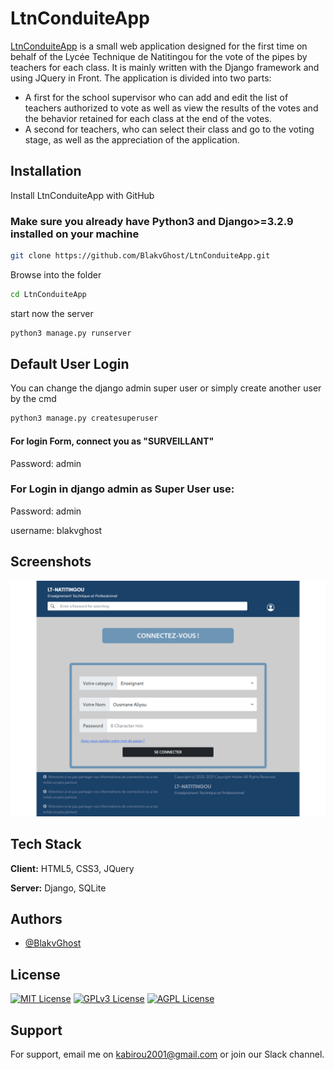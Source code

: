 
# LtnConduiteApp

[LtnConduiteApp](https://ltnconduiteapp.pythonanywhere.com/) is a small web application designed for the first time on behalf of the Lycée Technique de Natitingou for the vote of the pipes by teachers for each class.
It is mainly written with the Django framework and using JQuery in Front.
The application is divided into two parts:
  - A first for the school supervisor who can add and edit the list of teachers authorized to vote as well as view the results of the votes and the behavior retained for each class at the end of the votes.
  - A second for teachers, who can select their class and go to the voting stage, as well as the appreciation of the application.


## Installation

Install LtnConduiteApp with GitHub

### Make sure you already have Python3 and Django>=3.2.9 installed on your machine

```bash
git clone https://github.com/BlakvGhost/LtnConduiteApp.git

```
Browse into the folder

```bash
cd LtnConduiteApp
```
start now the server

```bash
python3 manage.py runserver
```
    
## Default User Login

  You can change the django admin super user or simply create another user by the cmd

  ```bash
  python3 manage.py createsuperuser
  ```

#### For login Form, connect you as "SURVEILLANT"
 
 Password: admin

### For Login in django admin as Super User use:

Password: admin

username: blakvghost
## Screenshots

![App Screenshot](screenshot.png)

## Tech Stack

**Client:** HTML5, CSS3, JQuery

**Server:** Django, SQLite

## Authors
- [@BlakvGhost](https://github.com/BlakvGhost)

## License

[![MIT License](https://img.shields.io/badge/License-MIT-green.svg)](https://choosealicense.com/licenses/mit/)
[![GPLv3 License](https://img.shields.io/badge/License-GPL%20v3-yellow.svg)](https://opensource.org/licenses/)
[![AGPL License](https://img.shields.io/badge/license-AGPL-blue.svg)](http://www.gnu.org/licenses/agpl-3.0)

## Support

For support, email me on kabirou2001@gmail.com or join our Slack channel.